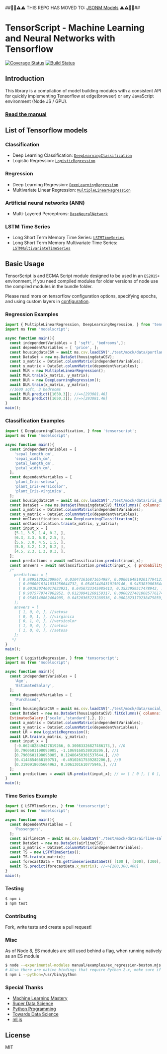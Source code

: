 ##🚨🚨⚠️⚠️ THIS REPO HAS MOVED TO: [JSONM Models](https://github.com/repetere/jsonm-model) ⚠️⚠️🚨🚨##

# TensorScript - Machine Learning and Neural Networks with Tensorflow

[![Coverage Status](https://coveralls.io/repos/github/repetere/tensorscript/badge.svg?branch=master)](https://coveralls.io/github/repetere/tensorscript?branch=master) [![Build Status](https://travis-ci.org/repetere/tensorscript.svg?branch=master)](https://travis-ci.org/repetere/tensorscript)

## Introduction

This library is a compilation of model building modules with a consistent API for quickly implementing Tensorflow at edge(browser) or any JavaScript environment (Node JS / GPU).

### [Read the manual](https://repetere.github.io/tensorscript/manual/overview.html)

## List of Tensorflow models

### Classification

* Deep Learning Classification: [`DeepLearningClassification`](https://repetere.github.io/tensorscript/manual/usage.html#classification)
* Logistic Regression: [`LogisticRegression`](https://repetere.github.io/tensorscript/manual/usage.html#classification)


### Regression

* Deep Learning Regression: [`DeepLearningRegression`](https://repetere.github.io/tensorscript/manual/usage.html#regression)
* Multivariate Linear Regression: [`MultipleLinearRegression`](https://repetere.github.io/tensorscript/manual/usage.html#regression)

### Artificial neural networks (ANN)

* Multi-Layered Perceptrons: [`BaseNeuralNetwork`](https://repetere.github.io/tensorscript/manual/usage.html#neural-networks)

### LSTM Time Series

* Long Short Term Memory Time Series: [`LSTMTimeSeries`](https://repetere.github.io/tensorscript/manual/usage.html#timeseries)
* Long Short Term Memory Multivariate Time Series: [`LSTMMultivariateTimeSeries`](https://repetere.github.io/tensorscript/manual/usage.html#timeseries)

## Basic Usage

TensorScript is and ECMA Script module designed to be used in an `ES2015+` environment, if you need compiled modules for older versions of node use the compiled modules in the bundle folder.

Please read more on tensorflow configuration options, specifying epochs, and using custom layers in [configuration](https://repetere.github.io/tensorscript/manual/overview.html#configuration).

### Regression Examples

```javascript
import { MultipleLinearRegression, DeepLearningRegression, } from 'tensorscript';
import ms from 'modelscript';

async function main(){
  const independentVariables = [ 'sqft', 'bedrooms',];
  const dependentVariables = [ 'price', ];
  const housingdataCSV = await ms.csv.loadCSV('./test/mock/data/portland_housing_data.csv');
  const DataSet = new ms.DataSet(housingdataCSV);
  const x_matrix = DataSet.columnMatrix(independentVariables);
  const y_matrix = DataSet.columnMatrix(dependentVariables);
  const MLR = new MultipleLinearRegression();
  await MLR.train(x_matrix, y_matrix);
  const DLR = new DeepLearningRegression();
  await DLR.train(x_matrix, y_matrix);
  //1600 sqft, 3 bedrooms
  await MLR.predict([1650,3]); //=>[293081.46]
  await DLR.predict([1650,3]); //=>[293081.46]
}
main();
```

### Classification Examples

```javascript
import { DeepLearningClassification, } from 'tensorscript';
import ms from 'modelscript';

async function main(){
  const independentVariables = [
    'sepal_length_cm',
    'sepal_width_cm',
    'petal_length_cm',
    'petal_width_cm',
  ];
  const dependentVariables = [
    'plant_Iris-setosa',
    'plant_Iris-versicolor',
    'plant_Iris-virginica',
  ];
  const housingdataCSV = await ms.csv.loadCSV('./test/mock/data/iris_data.csv');
  const DataSet = new ms.DataSet(housingdataCSV).fitColumns({ columns: {plant:'onehot'}, });
  const x_matrix = DataSet.columnMatrix(independentVariables);
  const y_matrix = DataSet.columnMatrix(dependentVariables);
  const nnClassification = new DeepLearningClassification();
  await nnClassification.train(x_matrix, y_matrix);
  const input_x = [
    [5.1, 3.5, 1.4, 0.2, ],
    [6.3, 3.3, 6.0, 2.5, ],
    [5.6, 3.0, 4.5, 1.5, ],
    [5.0, 3.2, 1.2, 0.2, ],
    [4.5, 2.3, 1.3, 0.3, ],
  ];
  const predictions = await nnClassification.predict(input_x); 
  const answers = await nnClassification.predict(input_x, { probability:false, });
  /*
    predictions = [
      [ 0.989512026309967, 0.010471616871654987, 0.00001649192017794121, ],
      [ 0.0000016141033256644732, 0.054614484310150146, 0.9453839063644409, ],
      [ 0.001930746017023921, 0.6456733345985413, 0.3523959517478943, ],
      [ 0.9875779747962952, 0.01239941269159317, 0.00002274810685776174, ],
      [ 0.9545140862464905, 0.04520365223288536, 0.0002823179238475859, ],
    ];
    answers = [
      [ 1, 0, 0, ], //setosa
      [ 0, 0, 1, ], //virginica
      [ 0, 1, 0, ], //versicolor
      [ 1, 0, 0, ], //setosa
      [ 1, 0, 0, ], //setosa
    ];
   */
}
main();
```

```javascript
import { LogisticRegression, } from 'tensorscript';
import ms from 'modelscript';

async function main(){
  const independentVariables = [
    'Age',
    'EstimatedSalary',
  ];
  const dependentVariables = [
    'Purchased',
  ];
  const housingdataCSV = await ms.csv.loadCSV('./test/mock/data/social_network_ads.csv');
  const DataSet = new ms.DataSet(housingdataCSV).fitColumns({ columns: {Age:['scale','standard'],
  EstimatedSalary:['scale','standard'],}, });
  const x_matrix = DataSet.columnMatrix(independentVariables);
  const y_matrix = DataSet.columnMatrix(dependentVariables);
  const LR = new LogisticRegression();
  await LR.train(x_matrix, y_matrix);
  const input_x = [
    [-0.062482849427819266, 0.30083326827486173,], //0
    [0.7960601198093905, -1.1069168538010206,], //1
    [0.7960601198093905, 0.12486450301537644,], //0
    [0.4144854668150751, -0.49102617539282206,], //0
    [0.3190918035664962, 0.5061301610775946,], //1
  ];
  const predictions = await LR.predict(input_x); // => [ [ 0 ], [ 0 ], [ 1 ], [ 0 ], [ 1 ] ];
}
main();
```

### Time Series Example

```javascript
import { LSTMTimeSeries, } from 'tensorscript';
import ms from 'modelscript';

async function main(){
  const dependentVariables = [
    'Passengers',
  ];
  const airlineCSV = await ms.csv.loadCSV('./test/mock/data/airline-sales.csv');
  const DataSet = new ms.DataSet(airlineCSV);
  const x_matrix = DataSet.columnMatrix(independentVariables);
  const TS = new LSTMTimeSeries();
  await TS.train(x_matrix);
  const forecastData = TS.getTimeseriesDataSet([ [100 ], [200], [300], ])
  await TS.predict(forecastData.x_matrix); //=>[200,300,400]
}
main();
```

### Testing

```sh
$ npm i
$ npm test
```

### Contributing

Fork, write tests and create a pull request!

### Misc

As of Node 8, ES modules are still used behind a flag, when running natively as an ES module

```sh
$ node --experimental-modules manual/examples/ex_regression-boston.mjs
# Also there are native bindings that require Python 2.x, make sure if you're using Anaconda, you build with your Python 2.x bin
$ npm i --python=/usr/bin/python
 ```

 ### Special Thanks
 - [Machine Learning Mastery](https://machinelearningmastery.com/)
 - [Super Data Science](https://www.superdatascience.com/)
 - [Python Programming](https://pythonprogramming.net/)
 - [Towards Data Science](https://towardsdatascience.com/)
 - [ml.js](https://github.com/mljs/ml)

License
----

MIT
